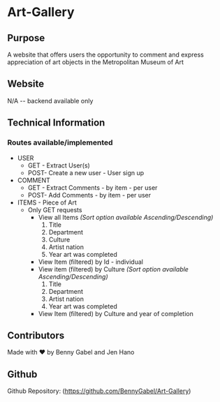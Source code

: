 # Art-Gallery


## Purpose
A website that offers users the opportunity to comment and express appreciation of art objects in the Metropolitan Museum of Art


## Website
N/A -- backend available only


## Technical Information
### Routes available/implemented
* USER
  - GET - Extract User(s)
  - POST- Create a new user - User sign up
* COMMENT
  - GET - Extract Comments - by item - per user
  - POST- Add Comments - by item - per user
* ITEMS - Piece of Art
  - Only GET requests
    - View all Items
      *(Sort option available   Ascending/Descending)*
      1. Title
      2. Department
      3. Culture
      4. Artist nation
      5. Year art was completed
    - View Item (filtered) by Id - individual
    - View item (filtered) by Culture 
      *(Sort option available   Ascending/Descending)*
      1. Title
      2. Department
      3. Artist nation
      4. Year art was completed    
    - View Item (filtered) by Culture and year of completion


## Contributors
Made with ❤️ by Benny Gabel and Jen Hano


## Github
Github Repository:  (https://github.com/BennyGabel/Art-Gallery)
